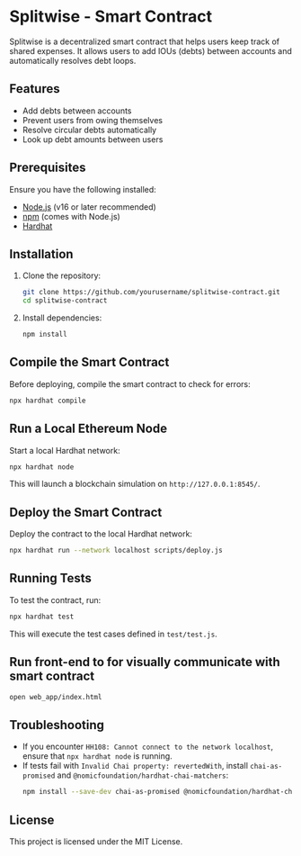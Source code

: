 # Splitwise - Smart Contract

Splitwise is a decentralized smart contract that helps users keep track of shared expenses. It allows users to add IOUs (debts) between accounts and automatically resolves debt loops.

## Features

- Add debts between accounts
- Prevent users from owing themselves
- Resolve circular debts automatically
- Look up debt amounts between users

## Prerequisites

Ensure you have the following installed:

- [Node.js](https://nodejs.org/) (v16 or later recommended)
- [npm](https://www.npmjs.com/) (comes with Node.js)
- [Hardhat](https://hardhat.org/)

## Installation

1. Clone the repository:

   ```bash
   git clone https://github.com/yourusername/splitwise-contract.git
   cd splitwise-contract
   ```

2. Install dependencies:
   ```bash
   npm install
   ```

## Compile the Smart Contract

Before deploying, compile the smart contract to check for errors:

```bash
npx hardhat compile
```

## Run a Local Ethereum Node

Start a local Hardhat network:

```bash
npx hardhat node
```

This will launch a blockchain simulation on `http://127.0.0.1:8545/`.

## Deploy the Smart Contract

Deploy the contract to the local Hardhat network:

```bash
npx hardhat run --network localhost scripts/deploy.js
```

## Running Tests

To test the contract, run:

```bash
npx hardhat test
```

This will execute the test cases defined in `test/test.js`.

## Run front-end to for visually communicate with smart contract

```bash
open web_app/index.html
```

## Troubleshooting

- If you encounter `HH108: Cannot connect to the network localhost`, ensure that `npx hardhat node` is running.
- If tests fail with `Invalid Chai property: revertedWith`, install `chai-as-promised` and `@nomicfoundation/hardhat-chai-matchers`:
  ```bash
  npm install --save-dev chai-as-promised @nomicfoundation/hardhat-chai-matchers
  ```

## License

This project is licensed under the MIT License.
